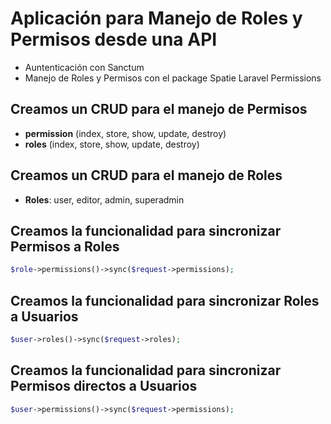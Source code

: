 # Aplicación para Manejo de Roles y Permisos desde una API 
- Auntenticación con Sanctum 
- Manejo de Roles y Permisos con el package Spatie Laravel Permissions

## Creamos un CRUD para el manejo de Permisos
- **permission** (index, store, show, update, destroy)
- **roles** (index, store, show, update, destroy)

## Creamos un CRUD para el manejo de Roles
- **Roles**: user, editor, admin, superadmin

## Creamos la funcionalidad para sincronizar Permisos a Roles
```php
$role->permissions()->sync($request->permissions);
```

## Creamos la funcionalidad para sincronizar Roles a Usuarios
```php
$user->roles()->sync($request->roles);
```

## Creamos la funcionalidad para sincronizar Permisos directos a Usuarios
```php
$user->permissions()->sync($request->permissions);
```